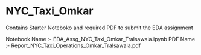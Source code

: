 # NYC_Taxi_Omkar

Contains Starter Noteboko and required PDF to submit the EDA assignment

Notebook Name :- EDA_Assg_NYC_Taxi_Omkar_Tralsawala.ipynb
PDF Name :- Report_NYC_Taxi_Operations_Omkar_Tralsawala.pdf

